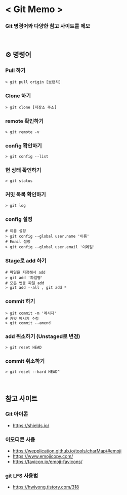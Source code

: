 # < Git Memo >
### Git 명령어와 다양한 참고 사이트를 메모

<br>

## ⚙️ 명령어

### Pull 하기
```
> git pull origin [브랜치]
```

### Clone 하기
```
> git clone [저장소 주소]
```

### remote 확인하기
```
> git remote -v
```

### config 확인하기
```
> git config --list
```

### 현 상태 확인하기
```
> git status
```

### 커밋 목록 확인하기
```
> git log
```

### config 설정
```
# 이름 설정
> git config --global user.name '이름'
# Email 설정
> git config --global user.email '이메일'
```

### Stage로 add 하기
```
# 파일을 지정해서 add
> git add '파일명'
# 모든 변동 파일 add
> git add --all , git add *
```

### commit 하기
```
> git commit -m '메시지'
# 커밋 메시지 수정
> git commit --amend
```

### add 취소하기 (Unstaged로 변경)
```
> git reset HEAD
```

### commit 취소하기
```
> git reset --hard HEAD^
```

<br>

## 참고 사이트

### Git 아이콘
- https://shields.io/

### 이모티콘 사용
- https://wepplication.github.io/tools/charMap/#emoji
- https://www.emojicopy.com/
- https://favicon.io/emoji-favicons/

### git LFS 사용법
- https://hwiyong.tistory.com/318

